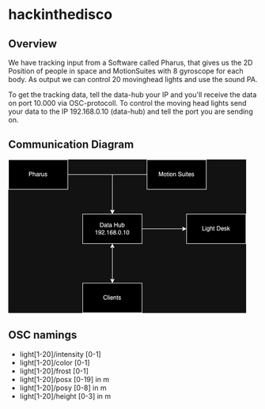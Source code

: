 # hackinthedisco

## Overview
We have tracking input from a Software called Pharus, that gives us the 2D Position of people in space and MotionSuites with 8 gyroscope for each body.
As output we can control 20 movinghead lights and use the sound PA.

To get the tracking data, tell the data-hub your IP and you'll receive the data on port 10.000 via OSC-protocoll.
To control the moving head lights send your data to the IP 192.168.0.10 (data-hub) and tell the port you are sending on.

## Communication Diagram

![image info](./Hackinthedisco_Verschaltung.drawio.png)

## OSC namings
* light[1-20]/intensity [0-1]
* light[1-20]/color [0-1]
* light[1-20]/frost [0-1]
* light[1-20]/posx [0-19] in m
* light[1-20]/posy [0-8] in m
* light[1-20]/height [0-3] in m
